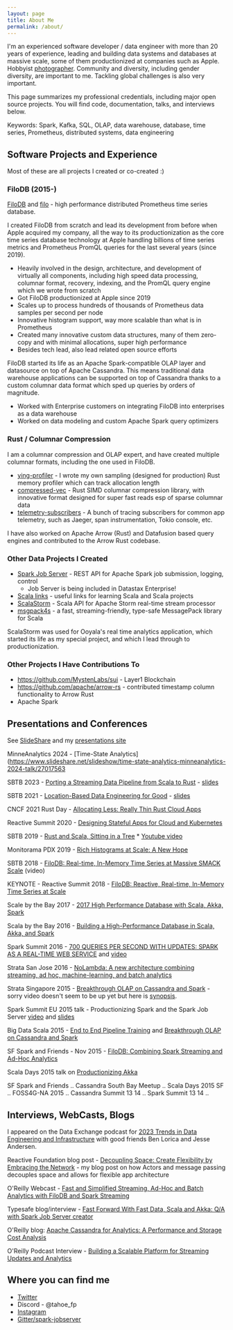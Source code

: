 ```yaml
---
layout: page
title: About Me
permalink: /about/
---
```


I'm an experienced software developer / data engineer with more than 20 years of experience, leading and building data systems and databases at massive scale, some of them productionized at companies such as Apple.
Hobbyist [photographer](https://www.instagram.com/platypus.arts/).  Community and diversity, including gender diversity, are important to me.
Tackling global challenges is also very important.

This page summarizes my professional credentials, including major open source projects.  You will find code, documentation, talks, and interviews below.

Keywords: Spark, Kafka, SQL, OLAP, data warehouse, database, time series, Prometheus, distributed systems, data engineering

## Software Projects and Experience

Most of these are all projects I created or co-created :)

### FiloDB (2015-)

[FiloDB](http://github.com/filodb/FiloDB) and [filo](http://github.com/velvia/filo) - high performance distributed Prometheus time series database.

I created FiloDB from scratch and lead its development from before when Apple acquired my company, all the way
to its productionization as the core time series database technology at Apple handling billions of time series
metrics and Prometheus PromQL queries for the last several years (since 2019).

- Heavily involved in the design, architecture, and development of virtually all components, including high speed data processing, columnar format, recovery, indexing, and the PromQL query engine which we wrote from scratch
- Got FiloDB productionized at Apple since 2019
- Scales up to process hundreds of thousands of Prometheus data samples per second per node
- Innovative histogram support, way more scalable than what is in Prometheus
- Created many innovative custom data structures, many of them zero-copy and with minimal allocations, super high performance
- Besides tech lead, also lead related open source efforts

FiloDB started its life as an Apache Spark-compatible OLAP layer and datasource on top of Apache Cassandra.  This means traditional data warehouse applications can be supported on top of Cassandra thanks to a custom columnar data format which sped up queries by orders of magnitude.
- Worked with Enterprise customers on integrating FiloDB into enterprises as a data warehouse
- Worked on data modeling and custom Apache Spark query optimizers

### Rust / Columnar Compression

I am a columnar compression and OLAP expert, and have created multiple columnar formats, including the one used in FiloDB.

* [ying-profiler](https://github.com/velvia/ying-profiler) - I wrote my own sampling (designed for production) Rust memory profiler which can track allocation length
* [compressed-vec](https://github.com/velvia/compressed-vec) - Rust SIMD columnar compression library, with innovative format designed for super fast reads esp of sparse columnar data
* [telemetry-subscribers](https://github.com/velvia/telemetry-subscribers) - A bunch of tracing subscribers for common app telemetry, such as Jaeger, span instrumentation, Tokio console, etc.

I have also worked on Apache Arrow (Rust) and Datafusion based query engines and contributed to the Arrow Rust codebase.

### Other Data Projects I Created

* [Spark Job Server](http://github.com/spark-jobserver/spark-jobserver) - REST API for Apache Spark job submission, logging, control
    * Job Server is being included in Datastax Enterprise!
* [Scala links](http://github.com/velvia/links) - useful links for learning Scala and Scala projects
* [ScalaStorm](http://github.com/velvia/ScalaStorm) - Scala API for Apache Storm real-time stream processor
* [msgpack4s](http://github.com/velvia/msgpack4s) - a fast, streaming-friendly, type-safe MessagePack library for Scala

ScalaStorm was used for Ooyala's real time analytics application, which started its life as my special project, and which I lead through to productionization.

### Other Projects I Have Contributions To

* https://github.com/MystenLabs/sui - Layer1 Blockchain
* https://github.com/apache/arrow-rs - contributed timestamp column functionality to Arrow Rust
* Apache Spark

## Presentations and Conferences

See [SlideShare](http://www.slideshare.net/evanchan2) and my [presentations site](http://velvia.github.io/presentations)

MinneAnalytics 2024 - [Time-State Analytics](https://www.slideshare.net/slideshow/time-state-analytics-minneanalytics-2024-talk/27017563

SBTB 2023 - [Porting a Streaming Data Pipeline from Scala to Rust](https://www.youtube.com/watch?v=qJ3C3YP58Os&list=PLNESult6cnOlHK5bRvdT8f2UnoyZ9TfKW&index=18) - [slides](https://velvia.github.io/presentations/2023-conviva-scala-to-rust/index.html#1)

SBTB 2021 - [Location-Based Data Engineering for Good](https://www.youtube.com/watch?v=dzNDrxVNjLk) - [slides](http://velvia.github.io/presentations/2021-lbs-data-eng-for-good-pyspark/index.html#1)

CNCF 2021 Rust Day - [Allocating Less: Really Thin Rust Cloud Apps](http://velvia.github.io/presentations/2021-cncf-rustday-alloc-less/index.html)

Reactive Summit 2020 - [Designing Stateful Apps for Cloud and Kubernetes](https://www.slideshare.net/EvanChan2/designing-stateful-apps-for-cloud-and-kubernetes)

SBTB 2019 - [Rust and Scala, Sitting in a Tree](http://velvia.github.io/presentations/2019-sbtb-rust-scala/#1)
    * [Youtube video](https://www.youtube.com/watch?v=bKfkGYdg6zE)

Monitorama PDX 2019 - [Rich Histograms at Scale: A New Hope](https://www.slideshare.net/EvanChan2/histograms-at-scale-monitorama-2019)

SBTB 2018 - [FiloDB: Real-time, In-Memory Time Series at Massive SMACK Scale](https://www.youtube.com/watch?v=EkIZPZbMoNE) (video)

KEYNOTE - Reactive Summit 2018 - [FiloDB: Reactive, Real-time, In-Memory Time Series at Scale](https://www.slideshare.net/EvanChan2/filodb-reactive-realtime-inmemory-time-series-at-scale)

Scale by the Bay 2017 - [2017 High Performance Database with Scala, Akka, Spark](https://www.slideshare.net/EvanChan2/2017-high-performance-database-with-scala-akka-spark)

Scala by the Bay 2016 - [Building a High-Performance Database in Scala, Akka, and Spark](http://www.slideshare.net/EvanChan2/building-a-highperformance-database-with-scala-akka-and-spark)

Spark Summit 2016 - [700 QUERIES PER SECOND WITH UPDATES: SPARK AS A REAL-TIME WEB SERVICE](http://www.slideshare.net/SparkSummit/700-queries-per-second-with-updates-spark-as-a-realtime-web-service) and [video](https://youtu.be/nAX53vQy9AQ)

Strata San Jose 2016 - [NoLambda: A new architecture combining streaming, ad hoc, machine-learning, and batch analytics](http://conferences.oreilly.com/strata/hadoop-big-data-ca/public/schedule/detail/46818)

Strata Singapore 2015 - [Breakthrough OLAP on Cassandra and Spark](http://velvia.github.io/presentations/2015-breakthrough-olap-cass-spark) - sorry video doesn't seem to be up yet but here is [synopsis](http://conferences.oreilly.com/strata/big-data-conference-sg-2015/public/schedule/detail/44794).

Spark Summit EU 2015 talk - Productionizing Spark and the Spark Job Server [video](https://www.youtube.com/watch?v=kQGS_6TxfTk&list=PL-x35fyliRwi8TqkQ_dZjoNSkUWkcl01e&index=6) and [slides](https://t.co/bhKKfWgopt)

Big Data Scala 2015 - [End to End Pipeline Training](http://bit.ly/pipeline-slides) and [Breakthrough OLAP on Cassandra and Spark](http://velvia.github.io/presentations/2015-breakthrough-olap-cass-spark)

SF Spark and Friends - Nov 2015 - [FiloDB: Combining Spark Streaming and Ad-Hoc Analytics](http://velvia.github.io/presentations/2015-filodb-spark-streaming)

Scala Days 2015 talk on [Productionizing Akka](https://www.parleys.com/tutorial/akka-production-why-how)

SF Spark and Friends .. Cassandra South Bay Meetup .. Scala Days 2015 SF .. FOSS4G-NA 2015 .. Cassandra Summit 13 14 .. Spark Summit 13 14 ..

## Interviews, WebCasts, Blogs

I appeared on the Data Exchange podcast for [2023 Trends in Data Engineering and Infrastructure](https://thedataexchange.media/2023-trends-in-data) with good friends Ben Lorica and Jesse Andersen.

Reactive Foundation blog post - [Decoupling Space: Create Flexibility by Embracing the Network](https://www.reactive.foundation/post/decouple-space-the-reactive-principles-explained) - my blog post on how Actors and message passing decouples space and allows for flexible app architecture

O'Reilly Webcast - [Fast and Simplified Streaming, Ad-Hoc and Batch Analytics with FiloDB and Spark Streaming](http://www.oreilly.com/pub/e/3652)

Typesafe blog/interview - [Fast Forward With Fast Data, Scala and Akka: Q/A with Spark Job Server creator](https://t.co/YUCdpUTqyg)

O'Reilly blog: [Apache Cassandra for Analytics: A Performance and Storage Cost Analysis](https://www.oreilly.com/ideas/apache-cassandra-for-analytics-a-performance-and-storage-analysis)

O'Reilly Podcast Interview - [Building a Scalable Platform for Streaming Updates and Analytics](https://www.oreilly.com/ideas/building-a-scalable-platform-for-streaming-updates-and-analytics)

## Where you can find me

* [Twitter](https://twitter.com/Evanfchan)
* Discord - @tahoe_fp
* [Instagram](https://instagram.com/platypus.arts)
* [Gitter/spark-jobserver](https://gitter.im/spark-jobserver/spark-jobserver)



